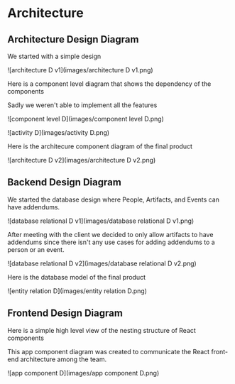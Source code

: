 # Architecture

## Architecture Design Diagram

We started with a simple design

![architecture D v1](images/architecture D v1.png)

Here is a component level diagram that shows the dependency of the components

Sadly we weren't able to implement all the features

![component level D](images/component level D.png)

![activity D](images/activity D.png)

Here is the architecure component diagram of the final product

![architecture D v2](images/architecture D v2.png)

## Backend Design Diagram

We started the database design where People, Artifacts, and Events can have addendums.

![database relational D v1](images/database relational D v1.png)

After meeting with the client we decided to only allow artifacts to have addendums since there isn't any use cases for adding addendums to a person or an event. 

![database relational D v2](images/database relational D v2.png)

Here is the database model of the final product

![entity relation D](images/entity relation D.png)

## Frontend Design Diagram

Here is a simple high level view of the nesting structure of React components 

This app component diagram was created to communicate the React front-end architecture among the team.  

![app component D](images/app component D.png)

 








